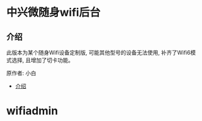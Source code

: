 <h1>中兴微随身wifi后台</h1>

## 介绍
此版本为某个随身Wifi设备定制版, 可能其他型号的设备无法使用, 补齐了Wifi6模式选择, 且增加了切卡功能。

原作者: 小白
- [介绍](https://www.my-youth.cn/2023/08/12/ztewechatportablewifiadmin/)
# wifiadmin
